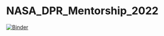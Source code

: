 # NASA_DPR_Mentorship_2022

[![Binder](https://mybinder.org/badge_logo.svg)](https://mybinder.org/v2/gh/afunktamu/NASA_DPR_Mentorship_2022.git/HEAD)
